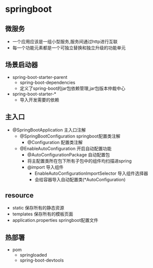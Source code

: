 # springboot
## 微服务
- 一个应用应该是一组小型服务,服务间通过http进行互联
- 每一个功能元素都是一个可独立替换和独立升级的功能单元
## 场景启动器
- spring-boot-starter-parent
  - spring-boot-dependencies
  - 定义了spring-boot的jar包依赖管理,jar包版本仲裁中心
- spring-boot-starter-*
  - 导入开发需要的依赖 
## 主入口
- @SpringBootApplication  主入口注解
  - @SpringBootConfiguration springboot配置类注解
    - @Configuration 配置类注解
  - @EnableAutoConfiguration 开启自动配置功能
    - @AutoConfigurationPackage 自动配置包
    - 将主配置类所在包下所有子包中的组件均扫描进spring
    - @import 导入组件
      - EnableAutoConfigurationImportSelector 导入组件选择器
      - 会给容器导入自动配置类(*AutoConfiguration)
## resource
- static 保存所有的静态资源
- templates 保存所有的模板页面
- application.properties springboot配置文件
## 热部署
- pom
  - springloaded
  - spring-boot-devtools